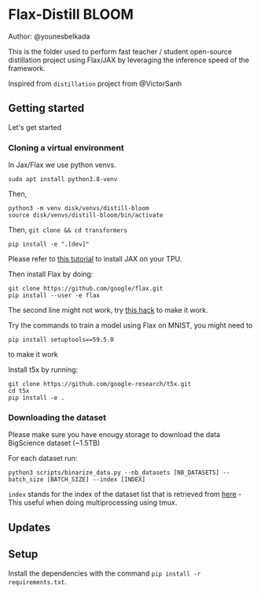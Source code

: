 # Flax-Distill BLOOM

Author: @younesbelkada

This is the folder used to perform fast teacher / student open-source distillation project using Flax/JAX by leveraging the inference speed of the framework.

Inspired from `distillation` project from @VictorSanh

## Getting started

Let's get started

### Cloning a virtual environment

In Jax/Flax we use python venvs. 

```
sudo apt install python3.8-venv
```

Then,

```
python3 -m venv disk/venvs/distill-bloom
source disk/venvs/distill-bloom/bin/activate
```

Then, `git clone && cd transformers`

```
pip install -e ".[dev]"
```

Please refer to [this tutorial](https://cloud.google.com/tpu/docs/run-calculation-jax#install_jax_on_your_vm) to install JAX on your TPU.

Then install Flax by doing:
```
git clone https://github.com/google/flax.git
pip install --user -e flax
```
The second line might not work, try [this hack](https://stackoverflow.com/questions/64278198/error-can-not-perform-a-user-install-user-site-packages-are-not-visible-in) to make it work.

Try the commands to train a model using Flax on MNIST, you might need to 
```
pip install setuptools==59.5.0
```
to make it work

Install t5x by running:
```
git clone https://github.com/google-research/t5x.git
cd t5x
pip install -e .
```


### Downloading the dataset

Please make sure you have enougy storage to download the data BigScience dataset (~1.5TB)

For each dataset run:
```
python3 scripts/binarize_data.py --nb_datasets [NB_DATASETS] --batch_size [BATCH_SIZE] --index [INDEX]
```

`index` stands for the index of the dataset list that is retrieved from [here](https://huggingface.co/bigscience-data) - This useful when doing multiprocessing using tmux.

## Updates

## Setup

Install the dependencies with the command `pip install -r requirements.txt`.

